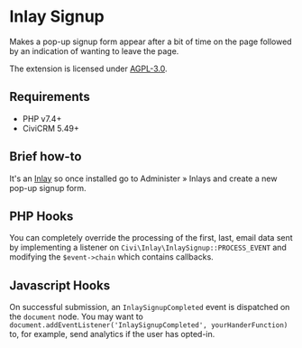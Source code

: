 # Inlay Signup

Makes a pop-up signup form appear after a bit of time on the page followed by an indication of wanting to leave the page.

The extension is licensed under [AGPL-3.0](LICENSE.txt).

## Requirements

* PHP v7.4+
* CiviCRM 5.49+

## Brief how-to

It's an [Inlay](https://lab.civicrm.org/extensions/inlay) so once installed go
to Administer » Inlays and create a new pop-up signup form.

## PHP Hooks

You can completely override the processing of the first, last, email data sent
by implementing a listener on `Civi\Inlay\InlaySignup::PROCESS_EVENT` and
modifying the `$event->chain` which contains callbacks.

## Javascript Hooks

On successful submission, an `InlaySignupCompleted` event is dispatched on the `document` node. You may want to `document.addEventListener('InlaySignupCompleted', yourHanderFunction)` to, for example, send analytics if the user has opted-in.

